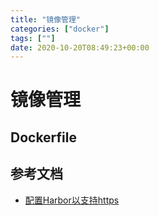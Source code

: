 ```yaml
---
title: "镜像管理"
categories: ["docker"]
tags: [""]
date: 2020-10-20T08:49:23+00:00
---
```


# 镜像管理

## Dockerfile

## 参考文档

- [配置Harbor以支持https](https://ivanzz1001.github.io/records/post/docker/2018/04/09/docker-harbor-https)

